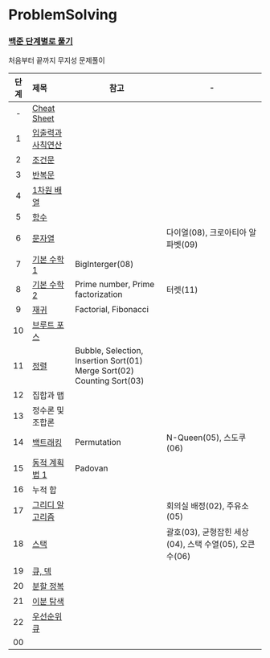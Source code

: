 # ProblemSolving

### [백준 단계별로 풀기](https://www.acmicpc.net/step)  
처음부터 끝까지 무지성 문제풀이

| 단계  | 제목                                                                                  | 참고                                                                               | -                                       |
|:---:|:------------------------------------------------------------------------------------|----------------------------------------------------------------------------------|-----------------------------------------|
|  -  | [Cheat Sheet](https://github.com/eezn/ProblemSolving/blob/master/cheatsheet.md)     |||
|  1  | [입출력과 사칙연산](https://github.com/eezn/ProblemSolving/tree/master/src/baekjoon/step01) |||
|  2  | [조건문](https://github.com/eezn/ProblemSolving/tree/master/src/baekjoon/step02)       |||
|  3  | [반복문](https://github.com/eezn/ProblemSolving/tree/master/src/baekjoon/step03)       |||
|  4  | [1차원 배열](https://github.com/eezn/ProblemSolving/tree/master/src/baekjoon/step04)    |||
|  5  | [함수](https://github.com/eezn/ProblemSolving/tree/master/src/baekjoon/step05)        |||
|  6  | [문자열](https://github.com/eezn/ProblemSolving/tree/master/src/baekjoon/step06)       |                                                                                  | 다이얼(08), 크로아티아 알파벳(09)                  |
|  7  | [기본 수학 1](https://github.com/eezn/ProblemSolving/tree/master/src/baekjoon/step07)   | BigInterger(08)                                                                  ||
|  8  | [기본 수학 2](https://github.com/eezn/ProblemSolving/tree/master/src/baekjoon/step07)   | Prime number, Prime factorization                                                | 터렛(11)                                  |
|  9  | [재귀](https://github.com/eezn/ProblemSolving/tree/master/src/baekjoon/step09)        | Factorial, Fibonacci                                                             ||
| 10  | [브루트 포스](https://github.com/eezn/ProblemSolving/tree/master/src/baekjoon/step10)    ||
| 11  | [정렬](https://github.com/eezn/ProblemSolving/tree/master/src/baekjoon/step11)        | Bubble, Selection, Insertion Sort(01)</br> Merge Sort(02)</br> Counting Sort(03) ||
| 12  | 집합과 맵                                                                               |||
| 13  | 정수론 및 조합론                                                                           |||
| 14  | [백트래킹](https://github.com/eezn/ProblemSolving/tree/master/src/baekjoon/step14)      | Permutation                                                                      | N-Queen(05), 스도쿠(06)                    |
| 15  | [동적 계획법 1](https://github.com/eezn/ProblemSolving/tree/master/src/baekjoon/step15)  | Padovan                                                                          ||
| 16  | 누적 합                                                                                |||
| 17  | [그리디 알고리즘](https://github.com/eezn/ProblemSolving/tree/master/src/baekjoon/step17)  |                                                                                  | 회의실 배정(02), 주유소(05)                     |
| 18  | [스택](https://github.com/eezn/ProblemSolving/tree/master/src/baekjoon/step18)        |                                                                                  | 괄호(03), 균형잡힌 세상(04), 스택 수열(05), 오큰수(06) |
| 19  | [큐, 덱](https://github.com/eezn/ProblemSolving/tree/master/src/baekjoon/step19)      |||
| 20  | [분할 정복](https://github.com/eezn/ProblemSolving/tree/master/src/baekjoon/step20)     |||
| 21  | [이분 탐색](https://github.com/eezn/ProblemSolving/tree/master/src/baekjoon/step21)     |||
| 22  | [우선순위 큐](https://github.com/eezn/ProblemSolving/tree/master/src/baekjoon/step22)    |||
| 00  | [](https://github.com/eezn/ProblemSolving/tree/master/src/baekjoon/step)            |||
